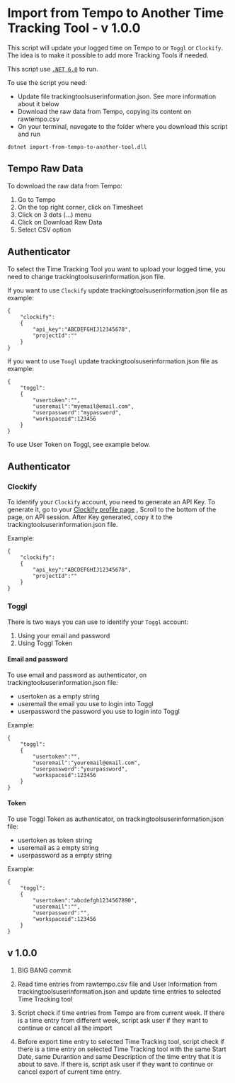 # Import from Tempo to Another Time Tracking Tool - v 1.0.0

This script will update your logged time on Tempo to or `Toggl` or `Clockify`. The idea is to make it possible to add more Tracking Tools if needed.

This script use [`.NET 6.0`](https://dotnet.microsoft.com/en-us/download/dotnet/6.0) to run.

To use the script you need:
- Update file trackingtoolsuserinformation.json. See more information about it below
- Download the raw data from Tempo, copying its content on rawtempo.csv
- On your terminal, navegate to the folder where you download this script and run 
```
dotnet import-from-tempo-to-another-tool.dll
```

## Tempo Raw Data

To download the raw data from Tempo:
1. Go to Tempo
2. On the top right corner, click on Timesheet
3. Click on 3 dots (...) menu
4. Click on Download Raw Data
5. Select CSV option


## Authenticator

To select the Time Tracking Tool you want to upload your logged time, you need to change trackingtoolsuserinformation.json file.

If you want to use `Clockify` update trackingtoolsuserinformation.json file as example:

```
{
    "clockify":
    {
        "api_key":"ABCDEFGHIJ12345678",
        "projectId":""
    }
}
```

If you want to use `Toogl` update trackingtoolsuserinformation.json file as example:

```
{
    "toggl":
    {
        "usertoken":"",
        "useremail":"myemail@email.com",
        "userpassword":"mypassword",
        "workspaceid":123456
    }
}
```
To use User Token on Toggl, see example below.


## Authenticator

### Clockify
To identify your `Clockify` account, you need to generate an API Key. To generate it, go to your [Clockify profile page](https://app.clockify.me/user/settings) , Scroll to the bottom of the page, on API session. After Key generated, copy it to the trackingtoolsuserinformation.json file. 

Example:
```
{
    "clockify":
    {
        "api_key":"ABCDEFGHIJ12345678",
        "projectId":""
    }
}
```

### Toggl
There is two ways you can use to identify your `Toggl` account:

1. Using your email and password
2. Using Toggl Token

#### Email and password

To use email and password as authenticator, on trackingtoolsuserinformation.json file:
- usertoken as a empty string
- useremail the email you use to login into Toggl
- userpassword the password you use to login into Toggl

Example:
```
{
    "toggl":
    {
        "usertoken":"",
        "useremail":"youremail@email.com",
        "userpassword":"yourpassword",
        "workspaceid":123456
    }
}
```

#### Token

To use Toggl Token as authenticator, on trackingtoolsuserinformation.json file:
- usertoken as token string
- useremail as a empty string
- userpassword as a empty string

Example:
```
{
    "toggl":
    {
        "usertoken":"abcdefgh1234567890",
        "useremail":"",
        "userpassword":"",
        "workspaceid":123456
    }
}
```

## v 1.0.0

1. BIG BANG commit

2. Read time entries from rawtempo.csv file and User Information from trackingtoolsuserinformation.json and update time entries to selected Time Tracking tool

3. Script check if time entries from Tempo are from current week. If there is a time entry from different week, script ask user if they want to continue or cancel all the import

4. Before export time entry to selected Time Tracking tool, script check if there is a time entry on selected Time Tracking tool with the same Start Date, same Durantion and same Description of the time entry that it is about to save. If there is, script ask user if they want to continue or cancel export of current time entry.
